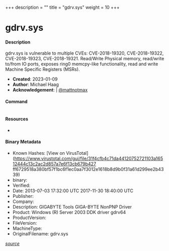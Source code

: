 +++
description = ""
title = "gdrv.sys"
weight = 10
+++

# gdrv.sys

#### Description

gdrv.sys is vulnerable to multiple CVEs: CVE-2018-19320, CVE-2018-19322, CVE-2018-19323, CVE-2018-19321. Read/Write Physical memory, read/write to/from IO ports, exposes ring0 memcpy-like functionality,  read and write Machine Specific Registers (MSRs).

- **Created**: 2023-01-09
- **Author**: Michael Haag
- **Acknowledgement**:  | [@mattnotmax](https://twitter.com/@mattnotmax)

#### Command

```

```

#### Resources


* []()



#### Binary Metadata


- Known Hashes: [View on VirusTotal](https://www.virustotal.com/gui/file/31f4cfb4c71da44120752721103a16512444c13c2ac2d857a7e6f13cb679b427
ff6729518a380bf57f1bc6f1ec0aa7f3012e1618b8d9b0f31a61d299ee2b4339) 
- binary: 
- Verified: 
- Date: 2013-07-03 17:32:00 UTC
2017-11-30 18:40:00 UTC
- Publisher: 
- Company: 
- Description: GIGABYTE Tools
GIGA-BYTE NonPNP Driver
- Product: Windows (R) Server 2003 DDK driver
gdrv64
- ProductVersion: 
- FileVersion: 
- MachineType: 
- OriginalFilename: gdrv.sys

[*source*](https://github.com/magicsword-io/LOLDrivers/tree/main/yaml/gdrv.sys.yml)